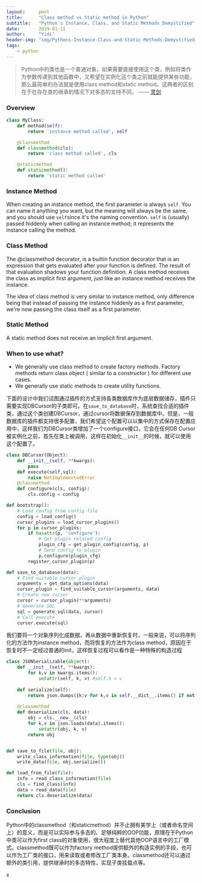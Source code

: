 ```yaml
---
layout:     post
title:      "Class method vs Static method in Python"
subtitle:   "Python's Instance, Class, and Static Methods Demystified"
date:       2019-01-11
author:     "Yidi"
header-img: "img/Pythons-Instance-Class-and-Static-Methods-Demystified_Watermarked.webp"
tags:
    - python
---
```


> Python中的类也是一个普通对象，如果需要直接使用这个类，例如将类作为参数传递到其他函数中，又希望在实例化这个类之前就能提供某些功能，那么最简单的办法就是使用class method和static method。这两者的区别在于在存在类的继承的情况下对多态的支持不同。                                                                    —— [灵剑](https://www.zhihu.com/question/20021164/answer/537385841 )

### Overview

```python
class MyClass:
    def method(self):
        return 'instance method called', self

    @classmethod
    def classmethod(cls):
        return 'class method called', cls

    @staticmethod
    def staticmethod():
        return 'static method called'
```

### Instance Method

When creating an instance method, the first parameter is always `self`. You can name it anything you want, but the meaning will always be the same, and you should use `self`since it's the naming convention. `self` is (usually) passed hiddenly when calling an instance method; it represents the instance calling the method.

### Class Method

The @classmethod decorator, is a builtin function decorator that is an expression that gets evaluated after your function is defined. The result of that evaluation shadows your function definition.
A class method receives the class as implicit first argument, just like an instance method receives the instance.

The idea of class method is very similar to instance method, only difference being that instead of passing the instance hiddenly as a first parameter, we're now passing the class itself as a first parameter.

### Static Method

A static method does not receive an implicit first argument.

### When to use what?

- We generally use class method to create factory methods. Factory methods return class object ( similar to a constructor ) for different use cases.
- We generally use static methods to create utility functions.

下面的设计中我们试图通过插件的方式支持各类数据库作为底层数据储存，插件只需要实现DBCursor的子类即可。在`save_to_database`时，系统查找合适的插件类，通过这个类创建DBCursor，通过cursor将数据保存到数据库中。但是，一般数据库的插件都支持很多配置，我们希望这个配置可以以集中的方式保存在配置应用中，这样我们为DBCursor类增加了一个configure接口，它会在任何DB Cursor被实例化之前，首先在类上被调用，这样在初始化`__init__`的时候，就可以使用这个配置了。

```python
class DBCursor(Object):
    def __init__(self, **kwargs):
        pass
    def execute(self,sql):
        raise NotImplementedError
	@classmethod
    def configure(cls, config):
        cls.config = config

def bootstrap():
    # Load config from config file
    config = load_config()
    cursor_plugins = load_cursor_plugins()
    for p in cursor_plugins:
        if hasattr(p, 'configure'):
            # Get plugin related config
            plugin_cfg = get_plugin_config(config, p)
            # Send config to plugin
            p.configure(plugin_cfg)
        register_cursor_plugin(p)

def save_to_database(data):
    # Find suitable cursor plugin
    arguments = get_data_options(data)
    cursor_plugin = find_suitable_cursor(arguments, data)
    # Create new cursor
    cursor = cursor_plugin(**arguments)
    # Generate SQL
    sql = generate_sql(data, cursor)
    # Call execute
    cursor.execute(sql)
```

我们要将一个对象序列化成数据，再从数据中重新恢复时，一般来说，可以将序列化的方法作为instance method，而将恢复的方法作为class method，原因在于恢复时不一定经过普通的init，这样恢复过程可以看作是一种特殊的构造过程

```python
class JSONSerializable(object):
    def __init__(self, **kwargs):
        for k,v in kwargs.items():
            setattr(self, k, v) #self.k = v
    
    def serialize(self):
        return json.dumps({k:v for k,v in self.__dict__.items() if not k.startswith('_')})
    
    @classmethod
    def deserialize(cls, data):
        obj = cls.__new__(cls)
        for k,v in json.loads(data).items():
            setattr(obj, k, v)
        return obj


def save_to_file(file, obj):
    write_class_information(file, type(obj))
    write_data(file, obj.serialize())

def load_from_file(file):
    info = read_class_information(file)
    cls = find_class(info)
    data = read_data(file)
    return cls.deserialize(data)
```

### Conclusion

Python中的classmethod（和staticmethod）并不止拥有美学上（或者命名空间上）的意义，而是可以实际参与多态的、足够纯粹的OOP功能，原理在于Python中类可以作为first class的对象使用，很大程度上替代其他OOP语言中的工厂模式。classmethod既可以作为factory method提供额外的构造实例的手段，也可以作为工厂类的接口，用来读取或者修改工厂类本身。classmethod还可以通过额外的类引用，提供继承时的多态特性，实现子类挂载点等。

x